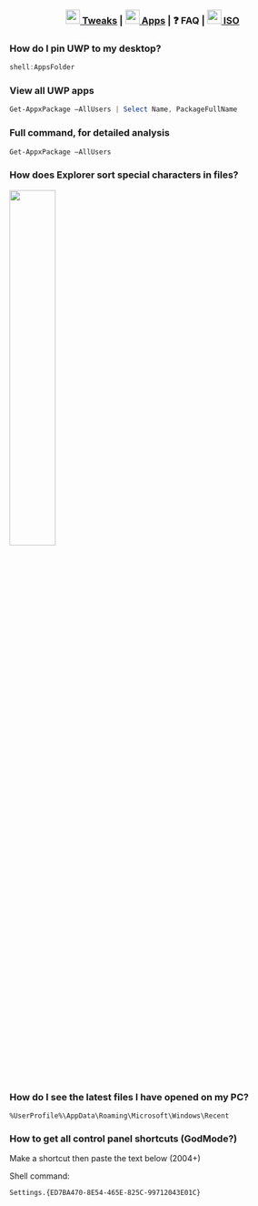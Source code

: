 <h3 align="center"> <a href="https://github.com/TuxManxD/awesome-windows"> <img width=25px src="https://siteicon.vercel.app/icon/terminal.png"> Tweaks</a> | <a href="https://github.com/TuxManxD/awesome-windows/tree/main/apps"> <img width=25px src="https://siteicon.vercel.app/icon/settings.png"> Apps</a> | ❓ FAQ | <a href="https://github.com/TuxManxD/awesome-windows/tree/main/iso"> <img width=25px src="https://siteicon.vercel.app/icon/disk.ico"> ISO</a></h3>

### How do I pin UWP to my desktop?
```powershell
shell:AppsFolder
```
### View all UWP apps
```powershell
Get-AppxPackage –AllUsers | Select Name, PackageFullName
```
### Full command, for detailed analysis
```powershell
Get-AppxPackage –AllUsers
```

### How does Explorer sort special characters in files?
<img width=40% src="https://github.com/awesome-windows11/windows11/assets/87380272/a218937d-b08e-42e3-a9d5-f5057237439a">


### How do I see the latest files I have opened on my PC?
```
%UserProfile%\AppData\Roaming\Microsoft\Windows\Recent
```
### How to get all control panel shortcuts (GodMode?)
Make a shortcut then paste the text below (2004+)

Shell command:
```
Settings.{ED7BA470-8E54-465E-825C-99712043E01C}
```
